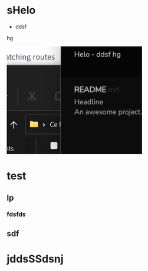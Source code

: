 # sHelo

- ddsf

hg

![image-20220409205819611](test.assets/image-20220409205819611.png)







# test

## lp

### fdsfds

## sdf

# jddsSSdsnj

